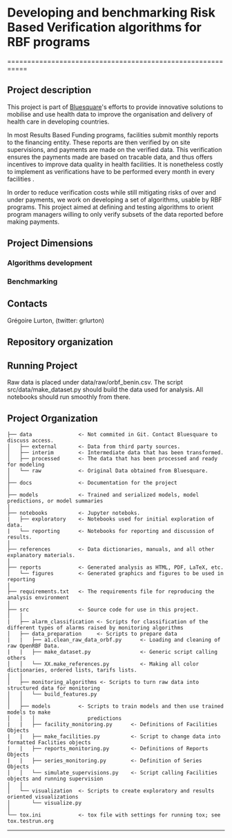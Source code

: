# Developing and benchmarking Risk Based Verification algorithms for RBF programs
===========================================================

## Project description

This project is part of [Bluesquare](https://bluesquarehub.com/)'s efforts to provide innovative solutions to mobilise and use health data to improve the organisation and delivery of health care in developing countries.

In most  Results Based Funding programs, facilities submit monthly reports to the financing entity. These reports are then verified by on site supervisions, and payments are made on the verified data. This verification ensures the payments made are based on tracable data, and thus offers incentives to improve data quality in health facilities. It is nonetheless costly to implement as verifications have to be performed every month in every facilities .

In order to reduce verification costs while still mitigating risks of over and under payments, we work on developing a set of algorithms, usable by RBF programs. This project aimed at defining and testing algorithms to orient program managers willing to only verify subsets of the data reported before making payments.

## Project Dimensions

### Algorithms development

### Benchmarking

## Contacts

Grégoire Lurton, (twitter: grlurton)

## Repository organization

Running Project
------------

Raw data is placed under data/raw/orbf_benin.csv. The script src/data/make_dataset.py should build the data used for analysis. All notebooks should run smoothly from there.

Project Organization
------------

    ├── data               <- Not commited in Git. Contact Bluesquare to discuss access.
    │   ├── external       <- Data from third party sources.
    │   ├── interim        <- Intermediate data that has been transformed.
    │   ├── processed      <- The data that has been processed and ready for modeling
    │   └── raw            <- Original Data obtained from Bluesquare.
    │
    ├── docs               <- Documentation for the project
    │
    ├── models             <- Trained and serialized models, model predictions, or model summaries
    │
    ├── notebooks          <- Jupyter noteboks.
    |   ├── exploratory    <- Notebooks used for initial exploration of data.
    |   └── reporting      <- Notebooks for reporting and discussion of results.
    │
    ├── references         <- Data dictionaries, manuals, and all other explanatory materials.
    │
    ├── reports            <- Generated analysis as HTML, PDF, LaTeX, etc.
    │   └── figures        <- Generated graphics and figures to be used in reporting
    │
    ├── requirements.txt   <- The requirements file for reproducing the analysis environment
    │
    ├── src                <- Source code for use in this project.
    │   │
    |   ├── alarm_classification <- Scripts for classification of the different types of alarms raised by monitoring algorithms
    │   ├── data_preparation     <- Scripts to prepare data
    |   |   ├── a1.clean_raw_data_orbf.py      <- Loading and cleaning of raw OpenRBF Data.
    |   |   ├── make_dataset.py                <- Generic script calling others
    │   │   └── XX.make_references.py          <- Making all color dictionaries, ordered lists, tarifs lists.
    │   │
    │   ├── monitoring_algorithms <- Scripts to turn raw data into structured data for monitoring
    │   │   └── build_features.py
    │   │
    │   ├── models         <- Scripts to train models and then use trained models to make
    │   │   │                 predictions
    |   |   ├── facility_monitoring.py      <- Definitions of Facilities Objects
    |   |   ├── make_facilities.py          <- Script to change data into formatted Faclities objects
    |   |   ├── reports_monitoring.py       <- Definitions of Reports Objects
    |   |   ├── series_monitoring.py        <- Definition of Series Objects
    │   │   └── simulate_supervisions.py    <- Script calling Facilities objects and running supervision
    │   │
    │   └── visualization  <- Scripts to create exploratory and results oriented visualizations
    │       └── visualize.py
    │
    └── tox.ini            <- tox file with settings for running tox; see tox.testrun.org


--------
